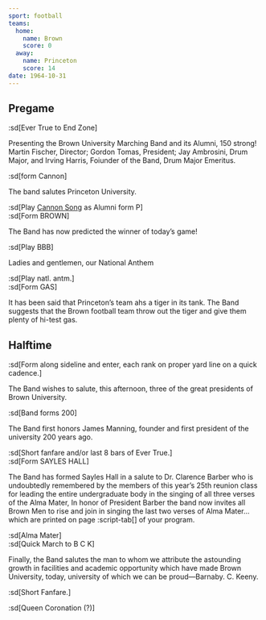 ```yaml
---
sport: football
teams:
  home:
    name: Brown
    score: 0
  away:
    name: Princeton
    score: 14
date: 1964-10-31
---
```


## Pregame

:sd[Ever True to End Zone]

Presenting the Brown University Marching Band and its Alumni, 150 strong! Martin Fischer, Director; Gordon Tomas, President; Jay Ambrosini, Drum Major, and Irving Harris, Foiunder of the Band, Drum Major Emeritus.

:sd[form Cannon]

The band salutes Princeton University.

:sd[Play <u>Cannon Song</u> as Alumni form P]\
:sd[Form BROWN]

The Band has now predicted the winner of today’s game!

:sd[Play BBB]

Ladies and gentlemen, our National Anthem

:sd[Play natl. antm.]\
:sd[Form GAS]

It has been said that Princeton’s team ahs a tiger in its tank. The Band suggests that the Brown football team throw out the tiger and give them plenty of hi-test gas.

## Halftime

:sd[Form along sideline and enter, each rank on proper yard line on a quick cadence.]

The Band wishes to salute, this afternoon, three of the great presidents of Brown University.

:sd[Band forms 200]

The Band first honors James Manning, founder and first president of the university 200 years ago.

:sd[Short fanfare and/or last 8 bars of Ever True.]\
:sd[Form SAYLES HALL]

The Band has formed Sayles Hall in a salute to Dr. Clarence Barber who is undoubtedly remembered by the members of this year’s 25th reunion class for leading the entire undergraduate body in the singing of all three verses of the Alma Mater, In honor of President Barber the band now invites all Brown Men to rise and join in singing the last two verses of Alma Mater… which are printed on page :script-tab[] of your program.

:sd[Alma Mater]\
:sd[Quick March to B C K]

Finally, the Band salutes the man to whom we attribute the astounding growth in facilities and academic opportunity which have made Brown University, today, university of which we can be proud—Barnaby. C. Keeny.

:sd[Short Fanfare.]

:sd[Queen Coronation (?)]
